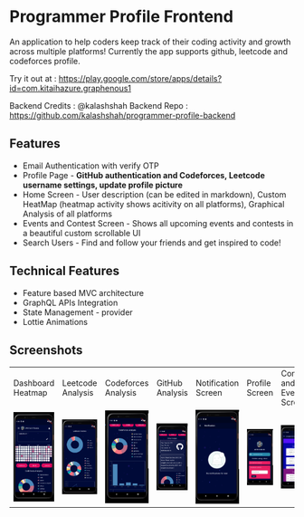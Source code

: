 # Programmer Profile Frontend

An application to help coders keep track of their coding activity and growth across multiple platforms! Currently the app supports github, leetcode and codeforces profile.

Try it out at : https://play.google.com/store/apps/details?id=com.kitaihazure.graphenous1

Backend Credits : @kalashshah
Backend Repo : https://github.com/kalashshah/programmer-profile-backend

## Features

- Email Authentication with verify OTP
- Profile Page - **GitHub authentication and Codeforces, Leetcode username settings, update profile picture**
- Home Screen - User description (can be edited in markdown), Custom HeatMap (heatmap activity shows acitivity on all platforms), Graphical Analysis of all platforms
- Events and Contest Screen - Shows all upcoming events and contests in a beautiful custom scrollable UI
- Search Users - Find and follow your friends and get inspired to code!

## Technical Features

- Feature based MVC architecture
- GraphQL APIs Integration
- State Management - provider
- Lottie Animations

## Screenshots
<table>
  <tr>
     <td>Dashboard Heatmap</td>
     <td>Leetcode Analysis</td>
     <td>Codeforces Analysis</td>
     <td>GitHub Analysis</td>
     <td>Notification Screen</td>
     <td>Profile Screen</td>
     <td>Contest and Events Screen</td>
     <td>Search Users Screen</td>
     <td>New Users Screen</td>
  </tr>
  <tr>
    <td><img src="screenshots/Programmer-profile-Dashboard-Heatmap.PNG"></td>
    <td><img src="screenshots/Programmer-profile-Dashboard-LeetCodeAnalysis.PNG"></td>
    <td><img src="screenshots/Programmer-profile-Dashboard-CFAnalysis.PNG"></td>
    <td><img src="screenshots/Programmer-profile-Dashboard-GitHubAnalysis.PNG"></td>
    <td><img src="screenshots/Programmer-profile-Notification.PNG"></td>
    <td><img src="screenshots/Programmer-profile-ProfileScreen.PNG"></td>
    <td><img src="screenshots/Programmer-profile-ContestsAndEvents.PNG"></td>
    <td><img src="screenshots/Programmer-profile-SearchUserScreen.PNG"></td>
    <td><img src="screenshots/Programmer-profile-NewUserScreen.PNG"></td>
  </tr>
 </table>
